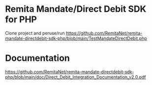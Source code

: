 # Remita Mandate/Direct Debit SDK for PHP

Clone project and peruse/run https://github.com/RemitaNet/remita-mandate-directdebit-sdk-php/blob/main/TestMandateDirectDebit.php

# Documentation

https://github.com/RemitaNet/remita-mandate-directdebit-sdk-php/blob/main/doc/Direct_Debit_Integration_Documentation_v2.0.pdf
